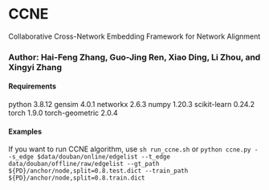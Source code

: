 # CCNE
Collaborative Cross-Network Embedding Framework for Network Alignment
### Author: Hai-Feng Zhang, Guo-Jing Ren, Xiao Ding, Li Zhou, and Xingyi Zhang

#### Requirements
python                    3.8.12
gensim                    4.0.1
networkx                  2.6.3
numpy                     1.20.3
scikit-learn              0.24.2
torch                     1.9.0
torch-geometric           2.0.4

#### Examples
If you want to run CCNE algorithm, use
`sh run_ccne.sh`
or
`python ccne.py --s_edge $data/douban/online/edgelist --t_edge data/douban/offline/raw/edgelist --gt_path ${PD}/anchor/node,split=0.8.test.dict --train_path ${PD}/anchor/node,split=0.8.train.dict`

